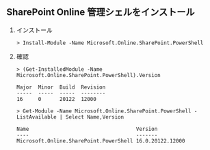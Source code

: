 ## SharePoint Online 管理シェルをインストール

1. インストール
 
    ```
    > Install-Module -Name Microsoft.Online.SharePoint.PowerShell
    ```

1. 確認

    ```
    > (Get-InstalledModule -Name Microsoft.Online.SharePoint.PowerShell).Version

    Major  Minor  Build  Revision
    -----  -----  -----  --------
    16     0      20122  12000
    ```

    ```
    > Get-Module -Name Microsoft.Online.SharePoint.PowerShell -ListAvailable | Select Name,Version

    Name                                   Version
    ----                                   -------
    Microsoft.Online.SharePoint.PowerShell 16.0.20122.12000
    ```
